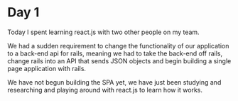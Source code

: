 # Day 1

Today I spent learning react.js with two other people on my team.

We had a sudden requirement to change the functionality of our application to a back-end api for rails, meaning we had to take the back-end off rails, change rails into an API that sends JSON objects and begin building a single page application with rails.

We have not begun building the SPA yet, we have just been studying and researching and playing around with react.js to learn how it works.